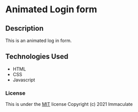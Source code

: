# Animated Login form

## Description
This is an animated log in form.
## Technologies Used
* HTML
* CSS
* Javascript
### License
This is under the [MIT](license) license
Copyright (c) 2021 Immaculate 
